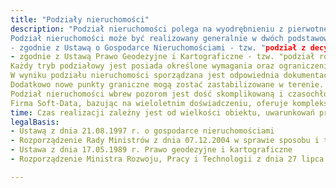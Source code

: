 ```yaml
---
title: "Podziały nieruchomości"
description: "Podział nieruchomości polega na wyodrębnieniu z pierwotnej działki ewidencyjnej dwóch lub większej liczby nowych działek ewidencyjnych. 
Podział nieruchomości może być realizowany generalnie w dwóch podstawowych trybach:
- zgodnie z Ustawą o Gospodarce Nieruchomościami - tzw. "podział z decyzją" 
- zgodnie z Ustawą Prawo Geodezyjne i Kartograficzne - tzw. "podział rolny, bez decyzji"
Każdy tryb podziałowy jest posiada określone wymagania oraz ograniczenia administracyjno-prawne.
W wyniku podziału nieruchomości sporządzana jest odpowiednia dokumentacja geodezyjno-prawna, umożliwiająca wprowadzenie zmian do Ewidencji Gruntów i Budynków oraz Ksiąg Wieczystych. 
Dodatkowo nowe punkty graniczne mogą zostać zastabilizowane w terenie.
Podział nieruchomości wbrew pozorom jest dość skomplikowaną i czasochłonną procedurą. 
Firma Soft-Data, bazując na wieloletnim doświadczeniu, oferuje kompleksową realizację podziałów nieruchomości oraz fachową pomoc podczas całej procedury podziałowej."
time: Czas realizacji zależny jest od wielkości obiektu, uwarunkowań prawnych oraz prac urzędów
legalBasis:
- Ustawą z dnia 21.08.1997 r. o gospodarce nieruchomościami
- Rozporządzenie Rady Ministrów z dnia 07.12.2004 w sprawie sposobu i trybu dokonywania podziałów nieruchomości
- Ustawa z dnia 17.05.1989 r. Prawo geodezyjne i kartograficzne 
- Rozporządzenie Ministra Rozwoju, Pracy i Technologii z dnia 27 lipca 2021 r. w sprawie ewidencji gruntów i budynków

---
```

